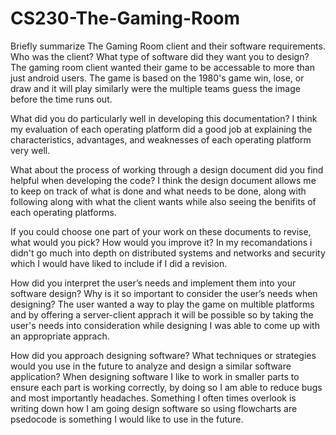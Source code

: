 # CS230-The-Gaming-Room
Briefly summarize The Gaming Room client and their software requirements. Who was the client? What type of software did they want you to design?
  The gaming room client wanted their game to be accessable to more than just android users. The game is based on the 1980's game win, lose, or draw and it will play similarly were the multiple teams guess the image before the time runs out.

What did you do particularly well in developing this documentation?
  I think my evaluation of each operating platform did a good job at explaining the characteristics, advantages, and weaknesses of each operating platform very well.
  
What about the process of working through a design document did you find helpful when developing the code?
  I think the design document allows me to keep on track of what is done and what needs to be done, along with following along with what the client wants while also seeing the benifits of each operating platforms.
  
If you could choose one part of your work on these documents to revise, what would you pick? How would you improve it?
  In my recomandations i didn't go much into depth on distributed systems and networks and security which I would have liked to include if I did a revision.
  
How did you interpret the user’s needs and implement them into your software design? Why is it so important to consider the user’s needs when designing?
  The user wanted a way to play the game on multible platforms and by offering a server-client apprach it will be possible so by taking the user's needs into consideration while designing I was able to come up with an appropriate apprach.
  
How did you approach designing software? What techniques or strategies would you use in the future to analyze and design a similar software application?
  When designing software I like to work in smaller parts to ensure each part is working correctly, by doing so I am able to reduce bugs and most importantly headaches. Something I often times overlook is writing down how I am going design software so using flowcharts are psedocode is something I would like to use in the future.
